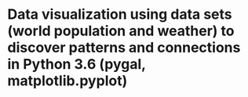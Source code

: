 # Data visualization using data sets (world population and weather) to discover patterns and connections in Python 3.6 (pygal, matplotlib.pyplot)
